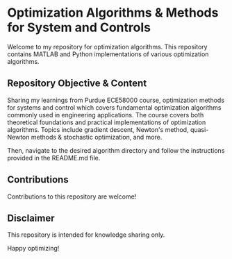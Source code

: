#  Optimization Algorithms & Methods for System and Controls

Welcome to my repository for optimization algorithms. This repository contains MATLAB and Python implementations of various optimization algorithms.

## Repository Objective & Content

Sharing my learnings from Purdue ECE58000 course, optimization methods for systems and control which covers fundamental optimization algorithms commonly used in engineering applications. The course covers both theoretical foundations and practical implementations of optimization algorithms. Topics include gradient descent, Newton's method, quasi-Newton methods & stochastic optimization, and more.


Then, navigate to the desired algorithm directory and follow the instructions provided in the README.md file.

## Contributions

Contributions to this repository are welcome! 

## Disclaimer

This repository is intended for knowledge sharing only. 

Happy optimizing!



